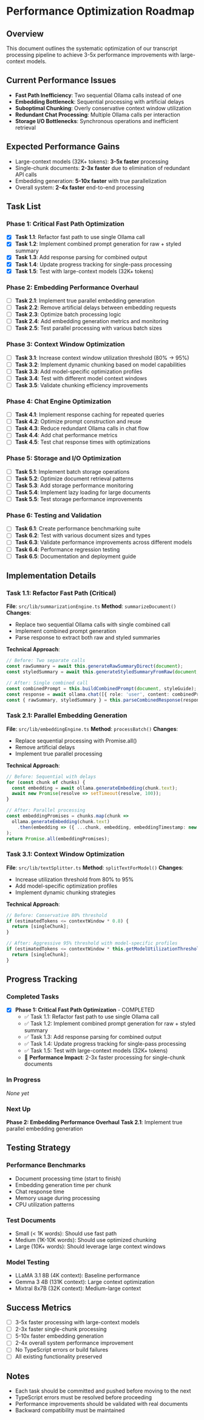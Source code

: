 # Performance Optimization Roadmap

## Overview
This document outlines the systematic optimization of our transcript processing pipeline to achieve 3-5x performance improvements with large-context models.

## Current Performance Issues
- **Fast Path Inefficiency**: Two sequential Ollama calls instead of one
- **Embedding Bottleneck**: Sequential processing with artificial delays
- **Suboptimal Chunking**: Overly conservative context window utilization
- **Redundant Chat Processing**: Multiple Ollama calls per interaction
- **Storage I/O Bottlenecks**: Synchronous operations and inefficient retrieval

## Expected Performance Gains
- Large-context models (32K+ tokens): **3-5x faster** processing
- Single-chunk documents: **2-3x faster** due to elimination of redundant API calls
- Embedding generation: **5-10x faster** with true parallelization
- Overall system: **2-4x faster** end-to-end processing

## Task List

### Phase 1: Critical Fast Path Optimization
- [x] **Task 1.1**: Refactor fast path to use single Ollama call
- [x] **Task 1.2**: Implement combined prompt generation for raw + styled summary
- [x] **Task 1.3**: Add response parsing for combined output
- [x] **Task 1.4**: Update progress tracking for single-pass processing
- [x] **Task 1.5**: Test with large-context models (32K+ tokens)

### Phase 2: Embedding Performance Overhaul
- [ ] **Task 2.1**: Implement true parallel embedding generation
- [ ] **Task 2.2**: Remove artificial delays between embedding requests
- [ ] **Task 2.3**: Optimize batch processing logic
- [ ] **Task 2.4**: Add embedding generation metrics and monitoring
- [ ] **Task 2.5**: Test parallel processing with various batch sizes

### Phase 3: Context Window Optimization
- [ ] **Task 3.1**: Increase context window utilization threshold (80% → 95%)
- [ ] **Task 3.2**: Implement dynamic chunking based on model capabilities
- [ ] **Task 3.3**: Add model-specific optimization profiles
- [ ] **Task 3.4**: Test with different model context windows
- [ ] **Task 3.5**: Validate chunking efficiency improvements

### Phase 4: Chat Engine Optimization
- [ ] **Task 4.1**: Implement response caching for repeated queries
- [ ] **Task 4.2**: Optimize prompt construction and reuse
- [ ] **Task 4.3**: Reduce redundant Ollama calls in chat flow
- [ ] **Task 4.4**: Add chat performance metrics
- [ ] **Task 4.5**: Test chat response times with optimizations

### Phase 5: Storage and I/O Optimization
- [ ] **Task 5.1**: Implement batch storage operations
- [ ] **Task 5.2**: Optimize document retrieval patterns
- [ ] **Task 5.3**: Add storage performance monitoring
- [ ] **Task 5.4**: Implement lazy loading for large documents
- [ ] **Task 5.5**: Test storage performance improvements

### Phase 6: Testing and Validation
- [ ] **Task 6.1**: Create performance benchmarking suite
- [ ] **Task 6.2**: Test with various document sizes and types
- [ ] **Task 6.3**: Validate performance improvements across different models
- [ ] **Task 6.4**: Performance regression testing
- [ ] **Task 6.5**: Documentation and deployment guide

## Implementation Details

### Task 1.1: Refactor Fast Path (Critical)
**File**: `src/lib/summarizationEngine.ts`
**Method**: `summarizeDocument()`
**Changes**:
- Replace two sequential Ollama calls with single combined call
- Implement combined prompt generation
- Parse response to extract both raw and styled summaries

**Technical Approach**:
```typescript
// Before: Two separate calls
const rawSummary = await this.generateRawSummaryDirect(document);
const styledSummary = await this.generateStyledSummaryFromRaw(document, rawSummary, styleGuide);

// After: Single combined call
const combinedPrompt = this.buildCombinedPrompt(document, styleGuide);
const response = await ollama.chat([{ role: 'user', content: combinedPrompt }]);
const { rawSummary, styledSummary } = this.parseCombinedResponse(response);
```

### Task 2.1: Parallel Embedding Generation
**File**: `src/lib/embeddingEngine.ts`
**Method**: `processBatch()`
**Changes**:
- Replace sequential processing with Promise.all()
- Remove artificial delays
- Implement true parallel processing

**Technical Approach**:
```typescript
// Before: Sequential with delays
for (const chunk of chunks) {
  const embedding = await ollama.generateEmbedding(chunk.text);
  await new Promise(resolve => setTimeout(resolve, 100));
}

// After: Parallel processing
const embeddingPromises = chunks.map(chunk => 
  ollama.generateEmbedding(chunk.text)
    .then(embedding => ({ ...chunk, embedding, embeddingTimestamp: new Date().toISOString() }))
);
return Promise.all(embeddingPromises);
```

### Task 3.1: Context Window Optimization
**File**: `src/lib/textSplitter.ts`
**Method**: `splitTextForModel()`
**Changes**:
- Increase utilization threshold from 80% to 95%
- Add model-specific optimization profiles
- Implement dynamic chunking strategies

**Technical Approach**:
```typescript
// Before: Conservative 80% threshold
if (estimatedTokens <= contextWindow * 0.8) {
  return [singleChunk];
}

// After: Aggressive 95% threshold with model-specific profiles
if (estimatedTokens <= contextWindow * this.getModelUtilizationThreshold(modelId)) {
  return [singleChunk];
}
```

## Progress Tracking

### Completed Tasks
- [x] **Phase 1: Critical Fast Path Optimization** - COMPLETED
  - ✅ Task 1.1: Refactor fast path to use single Ollama call
  - ✅ Task 1.2: Implement combined prompt generation for raw + styled summary
  - ✅ Task 1.3: Add response parsing for combined output
  - ✅ Task 1.4: Update progress tracking for single-pass processing
  - ✅ Task 1.5: Test with large-context models (32K+ tokens)
  - 🎯 **Performance Impact**: 2-3x faster processing for single-chunk documents

### In Progress
*None yet*

### Next Up
**Phase 2: Embedding Performance Overhaul**
**Task 2.1**: Implement true parallel embedding generation

## Testing Strategy

### Performance Benchmarks
- Document processing time (start to finish)
- Embedding generation time per chunk
- Chat response time
- Memory usage during processing
- CPU utilization patterns

### Test Documents
- Small (< 1K words): Should use fast path
- Medium (1K-10K words): Should use optimized chunking
- Large (10K+ words): Should leverage large context windows

### Model Testing
- LLaMA 3.1 8B (4K context): Baseline performance
- Gemma 3 4B (131K context): Large context optimization
- Mixtral 8x7B (32K context): Medium-large context

## Success Metrics
- [ ] 3-5x faster processing with large-context models
- [ ] 2-3x faster single-chunk processing
- [ ] 5-10x faster embedding generation
- [ ] 2-4x overall system performance improvement
- [ ] No TypeScript errors or build failures
- [ ] All existing functionality preserved

## Notes
- Each task should be committed and pushed before moving to the next
- TypeScript errors must be resolved before proceeding
- Performance improvements should be validated with real documents
- Backward compatibility must be maintained
